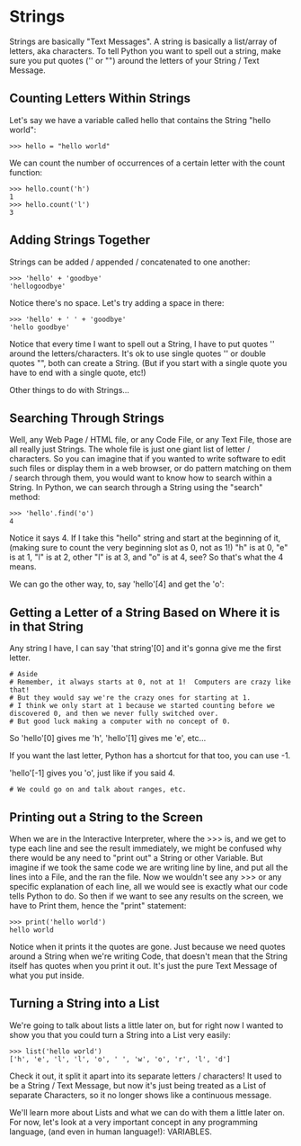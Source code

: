Strings
=======

Strings are basically "Text Messages".  A string is basically a list/array of letters, aka characters.  To tell Python you want to spell out a string, make sure you put quotes ('' or "") around the letters of your String / Text Message.


Counting Letters Within Strings
-------------------------------

Let's say we have a variable called hello that contains the String "hello world":

	>>> hello = "hello world"

We can count the number of occurrences of a certain letter with the count function:

	>>> hello.count('h')
	1
	>>> hello.count('l')
	3

Adding Strings Together
-----------------------

Strings can be added / appended / concatenated to one another:

	>>> 'hello' + 'goodbye'
	'hellogoodbye'

Notice there's no space.  Let's try adding a space in there:

	>>> 'hello' + ' ' + 'goodbye'
	'hello goodbye'

Notice that every time I want to spell out a String, I have to put quotes '' around the letters/characters.
It's ok to use single quotes '' or double quotes "", both can create a String.
(But if you start with a single quote you have to end with a single quote, etc!)

Other things to do with Strings...


Searching Through Strings
-------------------------

Well, any Web Page / HTML file, or any Code File, or any Text File, those are all really just Strings.
The whole file is just one giant list of letter / characters.
So you can imagine that if you wanted to write software to edit such files or display them in a web browser, or do pattern matching on them / search through them, you would want to know how to search within a String.
In Python, we can search through a String using the "search" method:

	>>> 'hello'.find('o')
	4

Notice it says 4.  If I take this "hello" string and start at the beginning of it,
	(making sure to count the very beginning slot as 0, not as 1!)
	"h" is at 0, "e" is at 1, "l" is at 2, other "l" is at 3, and "o" is at 4, see?  So that's what the 4 means.

We can go the other way, to, say 'hello'[4] and get the 'o':


Getting a Letter of a String Based on Where it is in that String
----------------------------------------------------------------

Any string I have, I can say 'that string'[0] and it's gonna give me the first letter.

	# Aside
	# Remember, it always starts at 0, not at 1!  Computers are crazy like that!
	# But they would say we're the crazy ones for starting at 1.
	# I think we only start at 1 because we started counting before we discovered 0, and then we never fully switched over.
	# But good luck making a computer with no concept of 0.

So 'hello'[0] gives me 'h', 'hello'[1] gives me 'e', etc...

If you want the last letter, Python has a shortcut for that too, you can use -1.

'hello'[-1] gives you 'o', just like if you said 4.

	# We could go on and talk about ranges, etc.


Printing out a String to the Screen
-----------------------------------

When we are in the Interactive Interpreter, where the >>> is, and we get to type each line and see the result immediately, we might be confused why there would be any need to "print out" a String or other Variable.  But imagine if we took the same code we are writing line by line, and put all the lines into a File, and the ran the file.  Now we wouldn't see any >>> or any specific explanation of each line, all we would see is exactly what our code tells Python to do.  So then if we want to see any results on the screen, we have to Print them, hence the "print" statement:

	>>> print('hello world')
	hello world

Notice when it prints it the quotes are gone.  Just because we need quotes around a String when we're writing Code, that doesn't mean that the String itself has quotes when you print it out.  It's just the pure Text Message of what you put inside.


Turning a String into a List
----------------------------

We're going to talk about lists a little later on, but for right now I wanted to show you that you could turn a String into a List very easily:

	>>> list('hello world')
	['h', 'e', 'l', 'l', 'o', ' ', 'w', 'o', 'r', 'l', 'd']

Check it out, it split it apart into its separate letters / characters!  It used to be a String / Text Message, but now it's just being treated as a List of separate Characters, so it no longer shows like a continuous message.

We'll learn more about Lists and what we can do with them a little later on.  For now, let's look at a very important concept in any programming language, (and even in human language!): VARIABLES.

